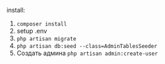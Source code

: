 install:

1) `composer install`
2) setup .env
3) `php artisan migrate`
4) `php artisan db:seed --class=AdminTablesSeeder`
5) Создать админа `php artisan admin:create-user`
